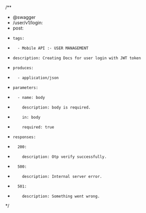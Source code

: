 /**
 * @swagger
 * /user/v1/login:
 *   post:
 *     tags:
 *       - Mobile API :- USER MANAGEMENT
 *     description: Creating Docs for user login with JWT token
 *     produces:
 *       - application/json
 *     parameters:
 *       - name: body
 *         description: body is required.
 *         in: body
 *         required: true
 *     responses:
 *       200: 
 *         description: Otp verify successfully.
 *       500:
 *         description: Internal server error.
 *       501:
 *         description: Something went wrong.
 */